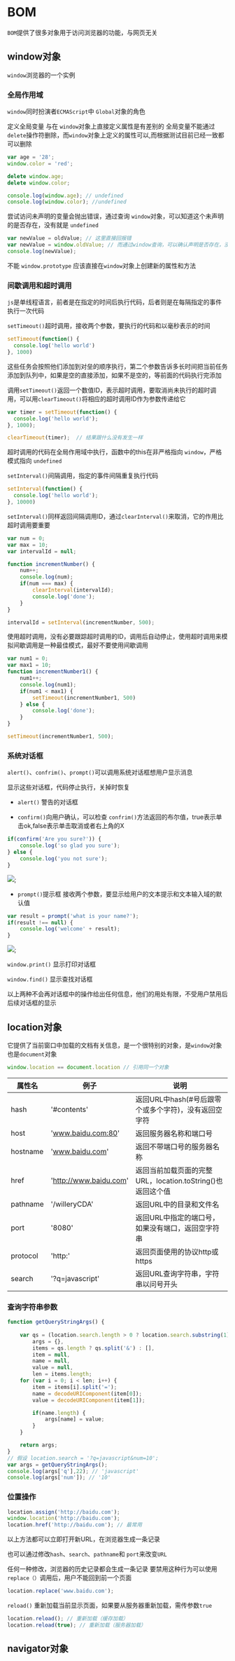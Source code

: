 # BOM

`BOM`提供了很多对象用于访问浏览器的功能，与网页无关

## window对象

`window`浏览器的一个实例

### 全局作用域

`window`同时扮演者`ECMAScript`中 `Global`对象的角色

定义全局变量 与在 `window`对象上直接定义属性是有差别的
全局变量不能通过 `delete`操作符删除，而`window`对象上定义的属性可以,而根据测试目前已经一致都可以删除

```js
var age = '28';
window.color = 'red';

delete window.age;
delete window.color;

console.log(window.age); // undefined
console.log(window.color); //undefined
```

尝试访问未声明的变量会抛出错误，通过查询 `window`对象，可以知道这个未声明的是否存在，没有就是 `undefined`
```js
var newValue = oldValue; // 这里直接回报错
var newValue = window.oldValue; // 而通过window查询，可以确认声明是否存在，没有就是undefined
console.log(newValue);
```

不能 `window.prototype` 应该直接在`window`对象上创建新的属性和方法

### 间歇调用和超时调用

`js`是单线程语言，前者是在指定的时间后执行代码，后者则是在每隔指定的事件执行一次代码

`setTimeout()`超时调用，接收两个参数，要执行的代码和以毫秒表示的时间

```js
setTimeout(function() {
  console.log('hello world')
}, 1000)
```

这些任务会按照他们添加到对垒的顺序执行，第二个参数告诉多长时间把当前任务添加到队列中，如果是空的直接添加，如果不是空的，等前面的代码执行完添加

调用`setTimeout()`返回一个数值ID，表示超时调用，要取消尚未执行的超时调用，可以用`clearTimeout()`将相应的超时调用ID作为参数传递给它

```js
var timer = setTimeout(function() {
  console.log('hello world');
}, 1000);

clearTimeout(timer);  // 结果跟什么没有发生一样
```

超时调用的代码在全局作用域中执行，函数中的this在非严格指向 `window`，严格模式指向 `undefined`

`setInterval()`间隔调用，指定的事件间隔重复执行代码

```js
setInterval(function() {
  console.log('hello world');
}, 10000)
```

`setInterval()`同样返回间隔调用ID，通过`clearInterval()`来取消，它的作用比超时调用要重要

```js
var num = 0;
var max = 10;
var intervalId = null;

function incrementNumber() {
    num++;
    console.log(num);
    if(num === max) {
        clearInterval(intervalId);
        console.log('done');
    }
}

intervalId = setInterval(incrementNumber, 500);
```
使用超时调用，没有必要跟踪超时调用的ID，调用后自动停止，使用超时调用来模拟间歇调用是一种最佳模式，最好不要使用间歇调用
```js
var num1 = 0;
var max1 = 10;
function incrementNumber1() {
    num1++;
    console.log(num1);
    if(num1 < max1) {
        setTimeout(incrementNumber1, 500)
    } else {
        console.log('done');
    }
}

setTimeout(incrementNumber1, 500);

```

### 系统对话框

`alert()`、`confrim()`、`prompt()`可以调用系统对话框想用户显示消息

显示这些对话框，代码停止执行，关掉时恢复

- `alert()` 警告的对话框

- `confirm()`向用户确认，可以检查 `confrim()`方法返回的布尔值，true表示单击ok,false表示单击取消或者右上角的X

```js
if(confirm('Are you sure?')) {
    console.log('so glad you sure');
} else {
    console.log('you not sure');
}
```
![](../../assets/Javascript10.png);


- `prompt()`提示框 接收两个参数，要显示给用户的文本提示和文本输入域的默认值
```js
var result = prompt('what is your name?');
if(result !== null) {
    console.log('welcome' + result);
}
```

![](../../assets/Javascript11.png);

`window.print()` 显示打印对话框

`window.find()` 显示查找对话框

以上两种不会再对话框中的操作给出任何信息，他们的用处有限，不受用户禁用后后续对话框的显示

## location对象

它提供了当前窗口中加载的文档有关信息，是一个很特别的对象，是`window`对象也是`document`对象

```js
window.location == document.location // 引用同一个对象
```

属性名 | 例子 | 说明
----|------|----
hash | '#contents'  | 返回URL中hash(#号后跟零个或多个字符)，没有返回空字符
host | 'www.baidu.com:80'  | 返回服务器名称和端口号
hostname | 'www.baidu.com'  | 返回不带端口号的服务器名称
href | 'http://www.baidu.com' | 返回当前加载页面的完整URL，location.toString()也返回这个值
pathname | '/willeryCDA' | 返回URL中的目录和文件名
port | '8080' | 返回URL中指定的端口号，如果没有端口，返回空字符串
protocol | 'http:' | 返回页面使用的协议http或https
search | '?q=javascript' | 返回URL查询字符串，字符串以问号开头


### 查询字符串参数

```js
function getQueryStringArgs() {
    
    var qs = (location.search.length > 0 ? location.search.substring(1) : ''),
        args = {},
        items = qs.length ? qs.split('&') : [],
        item = null,
        name = null,
        value = null,
        len = items.length;
    for (var i = 0; i < len; i++) {
        item = items[i].split('=');
        name = decodeURIComponent(item[0]);
        value = decodeURIComponent(item[1]);

        if(name.length) {
            args[name] = value;
        }
    }

    return args;
}
// 假设 location.search = '?q=javascript&num=10';
var args = getQueryStringArgs();
console.log(args['q'],22); // 'javascript'
console.log(args['num']); // '10'
```

### 位置操作

```js
location.assign('http://baidu.com');
window.location('http://baidu.com');
location.href('http://baidu.com'); // 最常用
```

以上方法都可以立即打开新URL，在浏览器生成一条记录


也可以通过修改`hash`、`search`、`pathname`和 `port`来改变`URL`

任何一种修改，浏览器的历史记录都会生成一条记录
要禁用这种行为可以使用 `replace（）`调用后，用户不能回到前一个页面

```js
location.replace('www.baidu.com');
```

`reload()` 重新加载当前显示页面，如果要从服务器重新加载，需传参数`true`

```js
location.reload(); // 重新加载（缓存加载）
location.reload(true); // 重新加载（服务器加载）
```

## navigator对象